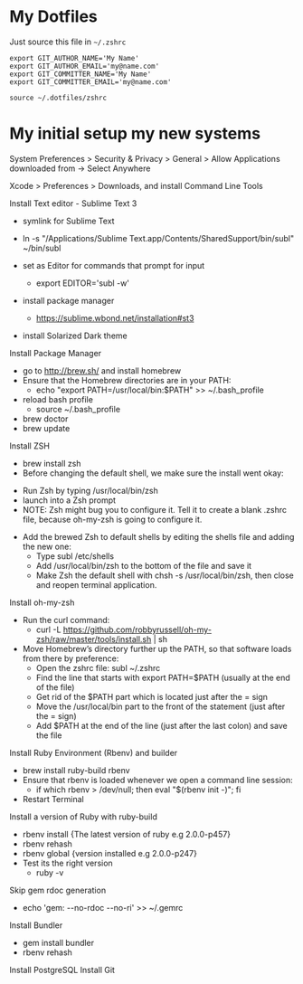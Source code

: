 My Dotfiles
===========

Just source this file in `~/.zshrc`

```
export GIT_AUTHOR_NAME='My Name'
export GIT_AUTHOR_EMAIL='my@name.com'
export GIT_COMMITTER_NAME='My Name'
export GIT_COMMITTER_EMAIL='my@name.com'

source ~/.dotfiles/zshrc
```

My initial setup my new systems
================================

System Preferences > Security & Privacy > General > Allow Applications downloaded from -> Select Anywhere

Xcode > Preferences > Downloads, and install Command Line Tools

Install Text editor - Sublime Text 3
-  symlink for Sublime Text
  + ln -s "/Applications/Sublime Text.app/Contents/SharedSupport/bin/subl" ~/bin/subl
- set as Editor for commands that prompt for input
  + export EDITOR='subl -w'

- install package manager
  + https://sublime.wbond.net/installation#st3
- install Solarized Dark theme


Install Package Manager
- go to http://brew.sh/ and install homebrew
- Ensure that the Homebrew directories are in your PATH:
  + echo "export PATH=/usr/local/bin:$PATH" >> ~/.bash_profile
- reload bash profile
  + source ~/.bash_profile
- brew doctor
- brew update

Install ZSH
-  brew install zsh
-  Before changing the default shell, we make sure the install went okay:
  + Run Zsh by typing /usr/local/bin/zsh
  + launch into a Zsh prompt
  + NOTE: Zsh might bug you to configure it. Tell it to create a blank .zshrc file, because oh-my-zsh is going to configure it.

- Add the brewed Zsh to default shells by editing the shells file and adding the new one:
  + Type subl /etc/shells
  + Add /usr/local/bin/zsh to the bottom of the file and save it
  + Make Zsh the default shell with chsh -s /usr/local/bin/zsh, then close and reopen terminal application.

Install oh-my-zsh
- Run the curl command:
  + curl -L https://github.com/robbyrussell/oh-my-zsh/raw/master/tools/install.sh | sh
- Move Homebrew’s directory further up the PATH, so that software loads from there by preference:
  + Open the zshrc file: subl ~/.zshrc
  + Find the line that starts with export PATH=$PATH (usually at the end of the file)
  + Get rid of the $PATH part which is located just after the = sign
  + Move the /usr/local/bin part to the front of the statement (just after the = sign)
  + Add $PATH at the end of the line (just after the last colon) and save the file

Install Ruby Environment (Rbenv) and builder
- brew install ruby-build rbenv
- Ensure that rbenv is loaded whenever we open a command line session:
  + if which rbenv > /dev/null; then eval "$(rbenv init -)"; fi
- Restart Terminal

Install a version of Ruby with ruby-build
- rbenv install {The latest version of ruby e.g 2.0.0-p457}
- rbenv rehash
- rbenv global {version installed e.g 2.0.0-p247}
- Test its the right version
  + ruby -v

Skip gem rdoc generation
- echo 'gem: --no-rdoc --no-ri' >> ~/.gemrc

Install Bundler
- gem install bundler
- rbenv rehash

Install PostgreSQL
Install Git